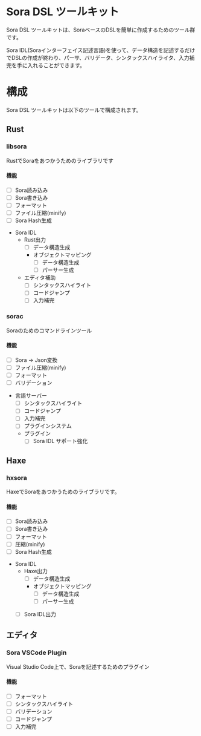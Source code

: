 # Sora DSL ツールキット

Sora DSL ツールキットは、SoraベースのDSLを簡単に作成するためのツール群です。

Sora IDL(Soraインターフェイス記述言語)を使って、データ構造を記述するだけでDSLの作成が終わり、パーサ、バリデータ、シンタックスハイライタ、入力補完を手に入れることができます。


# 構成

Sora DSL ツールキットは以下のツールで構成されます。

## Rust

### libsora
RustでSoraをあつかうためのライブラリです

#### 機能
- [ ] Sora読み込み
- [ ] Sora書き込み
- [ ] フォーマット
- [ ] ファイル圧縮(minify)
- [ ] Sora Hash生成

- Sora IDL
    - Rust出力
        - [ ] データ構造生成
        - オブジェクトマッピング
            - [ ] データ構造生成
            - [ ] パーサー生成 
    - エディタ補助
        - [ ] シンタックスハイライト
        - [ ] コードジャンプ
        - [ ] 入力補完

### sorac
Soraのためのコマンドラインツール

#### 機能
- [ ] Sora → Json変換
- [ ] ファイル圧縮(minify)
- [ ] フォーマット
- [ ] バリデーション

- 言語サーバー
    - [ ] シンタックスハイライト
    - [ ] コードジャンプ
    - [ ] 入力補完
    - [ ] プラグインシステム
    - プラグイン
        - [ ] Sora IDL サポート強化

## Haxe

### hxsora
HaxeでSoraをあつかうためのライブラリです。

#### 機能
- [ ] Sora読み込み
- [ ] Sora書き込み
- [ ] フォーマット
- [ ] 圧縮(minify)
- [ ] Sora Hash生成

- Sora IDL
    - Haxe出力
        - [ ] データ構造生成
        - オブジェクトマッピング
            - [ ] データ構造生成
            - [ ] パーサー生成 
    - [ ] Sora IDL出力


## エディタ

### Sora VSCode Plugin
Visual Studio Code上で、Soraを記述するためのプラグイン

#### 機能
- [ ] フォーマット
- [ ] シンタックスハイライト
- [ ] バリデーション
- [ ] コードジャンプ
- [ ] 入力補完
